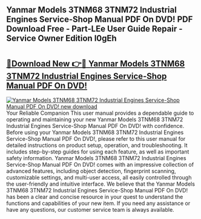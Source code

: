 ## Yanmar Models 3TNM68 3TNM72 Industrial Engines Service-Shop Manual PDF On DVD! PDF Download Free - Part-LEe User Guide Repair - Service Owner Edition l0gEh

# <h2><a href="http://bc54632.oget.top/?id=Yanmar+Models+3TNM68+3TNM72+Industrial+Engines+Service-Shop+Manual+PDF+On+DVD!">🔗Download New 👉🔴 Yanmar Models 3TNM68 3TNM72 Industrial Engines Service-Shop Manual PDF On DVD!</a></h2>

[![Yanmar Models 3TNM68 3TNM72 Industrial Engines Service-Shop Manual PDF On DVD! new download](https://i.imgur.com/5g1atiW.png)](http://bc54632.oget.top/?id=Yanmar+Models+3TNM68+3TNM72+Industrial+Engines+Service-Shop+Manual+PDF+On+DVD!)
Your Reliable Companion This user manual provides a dependable guide to operating and maintaining your new Yanmar Models 3TNM68 3TNM72 Industrial Engines Service-Shop Manual PDF On DVD! with confidence. Before using your Yanmar Models 3TNM68 3TNM72 Industrial Engines Service-Shop Manual PDF On DVD!, please refer to this user manual for detailed instructions on product setup, operation, and troubleshooting. It includes step-by-step guides for using each feature, as well as important safety information. Yanmar Models 3TNM68 3TNM72 Industrial Engines Service-Shop Manual PDF On DVD! comes with an impressive collection of advanced features, including object detection, fingerprint scanning, customizable settings, and multi-user access, all easily controlled through the user-friendly and intuitive interface. We believe that the Yanmar Models 3TNM68 3TNM72 Industrial Engines Service-Shop Manual PDF On DVD! has been a clear and concise resource in your quest to understand the functions and capabilities of your new item. If you need any assistance or have any questions, our customer service team is always available.
